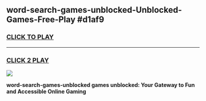
## word-search-games-unblocked-Unblocked-Games-Free-Play #d1af9
<h3>
<a href="https://us.freeplayer.one?title=word-search-games-unblocked&ref=9M">CLICK TO PLAY</a></h3>
<hr>

<h3>
<a href="https://us.freeplayer.one?title=word-search-games-unblocked&ref=9M">CLICK 2 PLAY</a>
  
</h3>

<a href="https://us.freeplayer.one?title=word-search-games-unblocked&ref=9M"><img src="https://clearcache.store/games.png"></a>


**word-search-games-unblocked games unblocked: Your Gateway to Fun and Accessible Online Gaming**
